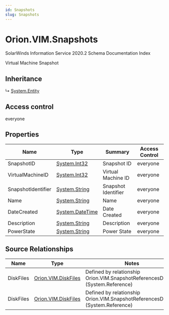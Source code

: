 ```yaml
---
id: Snapshots
slug: Snapshots
---
```


# Orion.VIM.Snapshots

SolarWinds Information Service 2020.2 Schema Documentation Index

Virtual Machine Snapshot

## Inheritance

↳ [System.Entity](./../System/Entity)

## Access control

everyone

## Properties

| Name | Type | Summary | Access Control |
| ------ | ------ | ------ | ------ |
| SnapshotID | [System.Int32](https://docs.microsoft.com/en-us/dotnet/api/system.int32) | Snapshot ID | everyone |
| VirtualMachineID | [System.Int32](https://docs.microsoft.com/en-us/dotnet/api/system.int32) | Virtual Machine ID | everyone |
| SnapshotIdentifier | [System.String](https://docs.microsoft.com/en-us/dotnet/api/system.string) | Snapshot Identifier | everyone |
| Name | [System.String](https://docs.microsoft.com/en-us/dotnet/api/system.string) | Name | everyone |
| DateCreated | [System.DateTime](https://docs.microsoft.com/en-us/dotnet/api/system.datetime) | Date Created | everyone |
| Description | [System.String](https://docs.microsoft.com/en-us/dotnet/api/system.string) | Description | everyone |
| PowerState | [System.String](https://docs.microsoft.com/en-us/dotnet/api/system.string) | Power State | everyone |

## Source Relationships

| Name | Type | Notes |
| ------ | ------ | ------ |
| DiskFiles | [Orion.VIM.DiskFiles](./../Orion.VIM/DiskFiles) | Defined by relationship Orion.VIM.SnapshotReferencesDiskFile (System.Reference) |
| DiskFiles | [Orion.VIM.DiskFiles](./../Orion.VIM/DiskFiles) | Defined by relationship Orion.VIM.SnapshotReferencesDiskFile (System.Reference) |


